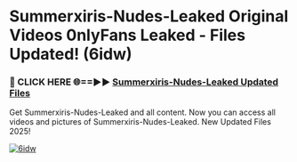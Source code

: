 # Summerxiris-Nudes-Leaked Original Videos 0nlyFans Leaked - Files Updated! (6idw)

<h3>🔴 CLICK HERE 🌐==►► <a href="https://tinyurl.com/4mcuefdz" rel="nofollow">Summerxiris-Nudes-Leaked Updated Files</a></h3>

Get Summerxiris-Nudes-Leaked and all content. Now you can access all videos and pictures of Summerxiris-Nudes-Leaked. New Updated Files 2025!

[![6idw](https://i.imgur.com/StAQSOY.gif)](https://tinyurl.com/4mcuefdz)
